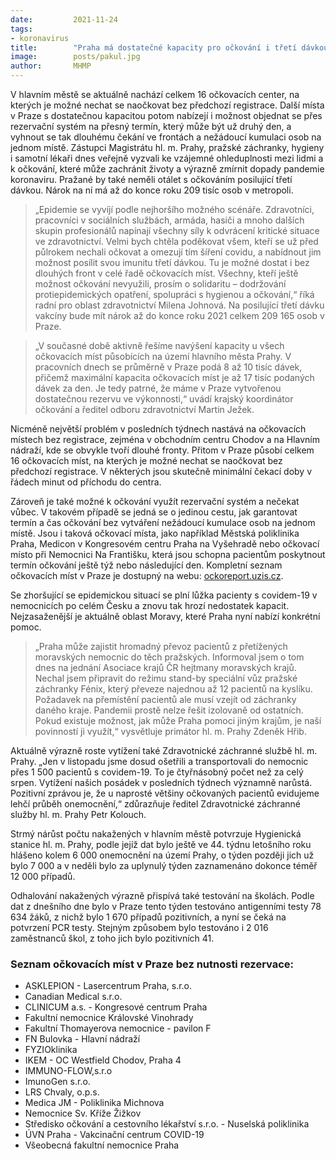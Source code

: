 ```yaml
---
date:         2021-11-24
tags:        
- koronavirus
title:        "Praha má dostatečné kapacity pro očkování i třetí dávkou a vyzývá občany ke vzájemné ohleduplnosti"
image: 	      posts/pakul.jpg
author:       MHMP
---
```


V hlavním městě se aktuálně nachází celkem 16 očkovacích center, na kterých je možné nechat se naočkovat bez předchozí registrace. Další místa v Praze s dostatečnou kapacitou potom nabízejí i možnost objednat se přes rezervační systém na přesný termín, který může být už druhý den, a vyhnout se tak dlouhému čekání ve frontách a nežádoucí kumulaci osob na jednom místě. Zástupci Magistrátu hl. m. Prahy, pražské záchranky, hygieny i samotní lékaři dnes veřejně vyzvali ke vzájemné ohleduplnosti mezi lidmi a k očkování, které může zachránit životy a výrazně zmírnit dopady pandemie koronaviru. Pražané by také neměli otálet s očkováním posilující třetí dávkou. Nárok na ní má až do konce roku 209 tisíc osob v metropoli.

> „Epidemie se vyvíjí podle nejhoršího možného scénáře. Zdravotníci, pracovníci v sociálních službách, armáda, hasiči a mnoho dalších skupin profesionálů napínají všechny síly k odvrácení kritické situace ve zdravotnictví. Velmi bych chtěla poděkovat všem, kteří se už před půlrokem nechali očkovat a omezují tím šíření covidu, a nabídnout jim možnost posílit svou imunitu třetí dávkou. Tu je možné dostat i bez dlouhých front v celé řadě očkovacích míst. Všechny, kteří ještě možnost očkování nevyužili, prosím o solidaritu – dodržování protiepidemických opatření, spolupráci s hygienou a očkování,“ říká radní pro oblast zdravotnictví Milena Johnová. Na posilující třetí dávku vakcíny bude mít nárok až do konce roku 2021 celkem 209 165 osob v Praze.

> „V současné době aktivně řešíme navýšení kapacity u všech očkovacích míst působících na území hlavního města Prahy. V pracovních dnech se průměrně v Praze podá 8 až 10 tisíc dávek, přičemž maximální kapacita očkovacích míst je až 17 tisíc podaných dávek za den. Je tedy patrné, že máme v Praze vytvořenou dostatečnou rezervu ve výkonnosti,“ uvádí krajský koordinátor očkování a ředitel odboru zdravotnictví Martin Ježek.

Nicméně největší problém v posledních týdnech nastává na očkovacích místech bez registrace, zejména v obchodním centru Chodov a na Hlavním nádraží, kde se obvykle tvoří dlouhé fronty. Přitom v Praze působí celkem 16 očkovacích míst, na kterých je možné nechat se naočkovat bez předchozí registrace. V některých jsou skutečně minimální čekací doby v řádech minut od příchodu do centra.

Zároveň je také možné k očkování využít rezervační systém a nečekat vůbec. V takovém případě se jedná se o jedinou cestu, jak garantovat termín a čas očkování bez vytváření nežádoucí kumulace osob na jednom místě. Jsou i taková očkovací místa, jako například Městská poliklinika Praha, Medicon v Kongresovém centru Praha na Vyšehradě nebo očkovací místo při Nemocnici Na Františku, která jsou schopna pacientům poskytnout termín očkování ještě týž nebo následující den. Kompletní seznam očkovacích míst v Praze je dostupný na webu: [ockoreport.uzis.cz](https://ockoreport.uzis.cz).

Se zhoršující se epidemickou situací se plní lůžka pacienty s covidem-19 v nemocnicích po celém Česku a znovu tak hrozí nedostatek kapacit. Nejzasaženější je aktuálně oblast Moravy, které Praha nyní nabízí konkrétní pomoc.

> „Praha může zajistit hromadný převoz pacientů z přetížených moravských nemocnic do těch pražských. Informoval jsem o tom dnes na jednání Asociace krajů ČR hejtmany moravských krajů. Nechal jsem připravit do režimu stand-by speciální vůz pražské záchranky Fénix, který převeze najednou až 12 pacientů na kyslíku. Požadavek na přemístění pacientů ale musí vzejít od záchranky daného kraje. Pandemii prostě nelze řešit izolovaně od ostatních. Pokud existuje možnost, jak může Praha pomoci jiným krajům, je naší povinností ji využít,“ vysvětluje primátor hl. m. Prahy Zdeněk Hřib.

Aktuálně výrazně roste vytížení také Zdravotnické záchranné službě hl. m. Prahy. „Jen v listopadu jsme dosud ošetřili a transportovali do nemocnic přes 1 500 pacientů s covidem-19. To je čtyřnásobný počet než za celý srpen. Vytížení našich posádek v posledních týdnech významně narůstá. Pozitivní zprávou je, že u naprosté většiny očkovaných pacientů evidujeme lehčí průběh onemocnění,“ zdůrazňuje ředitel Zdravotnické záchranné služby hl. m. Prahy Petr Kolouch.

Strmý nárůst počtu nakažených v hlavním městě potvrzuje Hygienická stanice hl. m. Prahy, podle jejíž dat bylo ještě ve 44. týdnu letošního roku hlášeno kolem 6 000 onemocnění na území Prahy, o týden později jich už bylo 7 000 a v neděli bylo za uplynulý týden zaznamenáno dokonce téměř 12 000 případů.

Odhalování nakažených výrazně přispívá také testování na školách. Podle dat z dnešního dne bylo v Praze tento týden testováno antigenními testy 78 634 žáků, z nichž bylo 1 670 případů pozitivních, a nyní se čeká na potvrzení PCR testy. Stejným způsobem bylo testováno i 2 016 zaměstnanců škol, z toho jich bylo pozitivních 41.

### Seznam očkovacích míst v Praze bez nutnosti rezervace:

* ASKLEPION - Lasercentrum Praha, s.r.o.
* Canadian Medical s.r.o.
* CLINICUM a.s. - Kongresové centrum Praha
* Fakultní nemocnice Královské Vinohrady
* Fakultní Thomayerova nemocnice - pavilon F
* FN Bulovka - Hlavní nádraží
* FYZIOklinika
* IKEM - OC Westfield Chodov, Praha 4
* IMMUNO-FLOW,s.r.o
* ImunoGen s.r.o.
* LRS Chvaly, o.p.s.
* Medica JM - Poliklinika Michnova
* Nemocnice Sv. Kříže Žižkov
* Středisko očkování a cestovního lékařství s.r.o. - Nuselská poliklinika
* ÚVN Praha - Vakcinační centrum COVID-19
* Všeobecná fakultní nemocnice Praha
